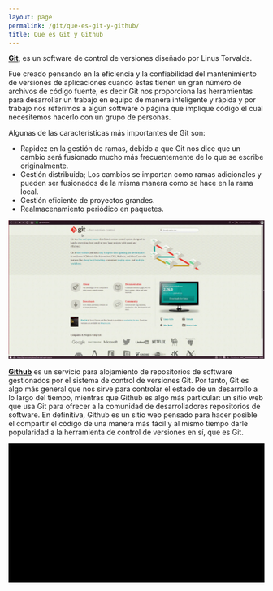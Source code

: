 ```yaml
---
layout: page
permalink: /git/que-es-git-y-github/
title: Que es Git y Github
---
```


**[Git](https://git-scm.com)**, es un software de control de versiones diseñado por Linus Torvalds.

Fue creado pensando en la eficiencia y la confiabilidad del mantenimiento de versiones de aplicaciones cuando éstas tienen un gran número de archivos de código fuente, es decir Git nos proporciona las herramientas para desarrollar un trabajo en equipo de manera inteligente y rápida y por trabajo nos referimos a algún software o página que implique código el cual necesitemos hacerlo con un grupo de personas.


Algunas de las características más importantes de Git son:


* Rapidez en la gestión de ramas, debido a que Git nos dice que un cambio será fusionado mucho más frecuentemente de lo que se escribe originalmente.
* Gestión distribuida; Los cambios se importan como ramas adicionales y pueden ser fusionados de la misma manera como se hace en la rama local.
* Gestión eficiente de proyectos grandes.
* Realmacenamiento periódico en paquetes.

![Drag Racing](../../assets/images/gif/git.gif)


**[Github](https://github.com)** es un servicio para alojamiento de repositorios de software gestionados por el sistema de control de versiones Git. Por tanto, Git es algo más general que nos sirve para controlar el estado de un desarrollo a lo largo del tiempo, mientras que Github es algo más particular: un sitio web que usa Git para ofrecer a la comunidad de desarrolladores repositorios de software. En definitiva, Github es un sitio web pensado para hacer posible el compartir el código de una manera más fácil y al mismo tiempo darle popularidad a la herramienta de control de versiones en sí, que es Git.

![Drag Racing](../../assets/images/gif/github.gif)
